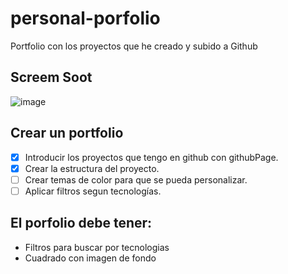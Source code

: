 # personal-porfolio
Portfolio con los proyectos que he creado y subido a Github

## Screem Soot
![image](https://user-images.githubusercontent.com/22988550/167912033-c47315c0-1aa8-4c49-a643-07e541ac6000.png)


## Crear un portfolio
- [x] Introducir los proyectos que tengo en github con githubPage.
- [x] Crear la estructura del proyecto.
- [ ] Crear temas de color para que se pueda personalizar.
- [ ] Aplicar filtros segun tecnologías.

## El porfolio debe tener:
 - Filtros para buscar por tecnologias
 - Cuadrado con imagen de fondo
